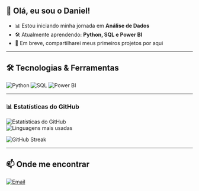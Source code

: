 ## 👋 Olá, eu sou o Daniel!

- 📊 Estou iniciando minha jornada em **Análise de Dados**  
- 🛠️ Atualmente aprendendo: **Python, SQL e Power BI**  
- 📂 Em breve, compartilharei meus primeiros projetos por aqui


---

## 🛠️ Tecnologias & Ferramentas  

![Python](https://img.shields.io/badge/Python-3776AB?style=for-the-badge&logo=python&logoColor=white) 
![SQL](https://img.shields.io/badge/SQL-336791?style=for-the-badge&logo=postgresql&logoColor=white) 
![Power BI](https://img.shields.io/badge/Power%20BI-F2C811?style=for-the-badge&logo=powerbi&logoColor=black)


---

### 📊 Estatísticas do GitHub  

![Estatísticas do GitHub](https://github-readme-stats.vercel.app/api?username=Daniel-Data-Lab&show_icons=true&theme=tokyonight) <br> ![Linguagens mais usadas](https://github-readme-stats.vercel.app/api/top-langs/?username=Daniel-Data-Lab&layout=compact&theme=tokyonight)

![GitHub Streak](https://streak-stats.demolab.com?user=Daniel-Data-Lab&theme=tokyonight)


---

## 📫 Onde me encontrar  

[![Email](https://img.shields.io/badge/Email-D14836?style=for-the-badge&logo=gmail&logoColor=white)](artorias8456@gmail.com)  
